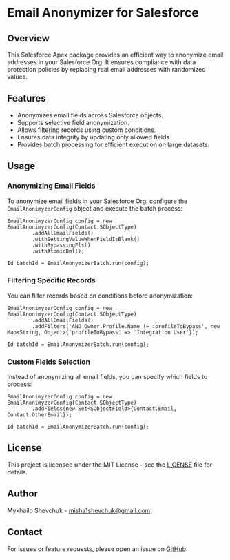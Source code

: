 # Email Anonymizer for Salesforce

## Overview

This Salesforce Apex package provides an efficient way to anonymize email addresses in your Salesforce Org. It ensures compliance with data protection policies by replacing real email addresses with randomized values.

## Features

- Anonymizes email fields across Salesforce objects.
- Supports selective field anonymization.
- Allows filtering records using custom conditions.
- Ensures data integrity by updating only allowed fields.
- Provides batch processing for efficient execution on large datasets.

## Usage

### Anonymizing Email Fields

To anonymize email fields in your Salesforce Org, configure the `EmailAnonimyzerConfig` object and execute the batch process:

```apex
EmailAnonimyzerConfig config = new EmailAnonimyzerConfig(Contact.SObjectType)
        .addAllEmailFields()
        .withSettingValueWhenFieldIsBlank()
        .withBypassingFls()
        .withAtomicDml();

Id batchId = EmailAnonymizerBatch.run(config);
```

### Filtering Specific Records

You can filter records based on conditions before anonymization:

```apex
EmailAnonimyzerConfig config = new EmailAnonimyzerConfig(Contact.SObjectType)
        .addAllEmailFields()
        .addFilters('AND Owner.Profile.Name != :profileToBypass', new Map<String, Object>{'profileToBypass' => 'Integration User'});

Id batchId = EmailAnonymizerBatch.run(config);
```

### Custom Fields Selection

Instead of anonymizing all email fields, you can specify which fields to process:

```apex
EmailAnonimyzerConfig config = new EmailAnonimyzerConfig(Contact.SObjectType)
        .addFields(new Set<SObjectField>{Contact.Email, Contact.OtherEmail});

Id batchId = EmailAnonymizerBatch.run(config);
```

## License

This project is licensed under the MIT License - see the [LICENSE](LICENSE) file for details.

## Author

Mykhailo Shevchuk - misha1shevchuk@gmail.com

## Contact

For issues or feature requests, please open an issue on [GitHub](https://github.com/Misha1Shevchuk/Salesforce-Email-Anonimyzer/issues).

